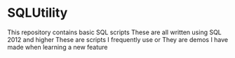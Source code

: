 # SQLUtility
This repository contains basic SQL scripts
These are all written using SQL 2012 and higher
These are scripts I frequently use or
They are demos I have made when learning a new feature

